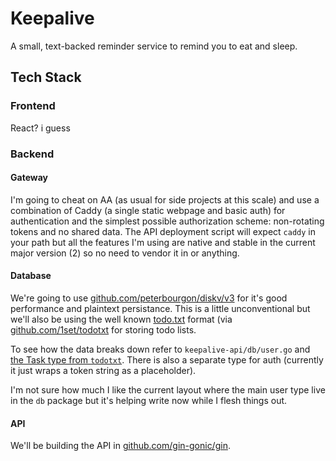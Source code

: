 # Keepalive

A small, text-backed reminder service to remind you to eat and sleep.

## Tech Stack

### Frontend

React? i guess

### Backend

#### Gateway

I'm going to cheat on AA (as usual for side projects at this scale) and use a combination of Caddy (a single static webpage and basic auth) for authentication and the simplest possible authorization scheme: non-rotating tokens and no shared data. The API deployment script will expect `caddy` in your path but all the features I'm using are native and stable in the current major version (2) so no need to vendor it in or anything.

#### Database

We're going to use [github.com/peterbourgon/diskv/v3](https://github.com/peterbourgon/diskv) for it's good performance and plaintext persistance. This is a little unconventional but we'll also be using the well known [todo.txt](http://todotxt.org/) format (via [github.com/1set/todotxt](https://github.com/1set/todotxt) for storing todo lists.

To see how the data breaks down refer to `keepalive-api/db/user.go` and [the Task type from `todotxt`](https://pkg.go.dev/github.com/1set/todotxt#Task). There is also a separate type for auth (currently it just wraps a token string as a placeholder).

I'm not sure how much I like the current layout where the main user type live in the `db` package but it's helping write now while I flesh things out.

#### API

We'll be building the API in [github.com/gin-gonic/gin](https://github.com/gin-gonic/gin).
